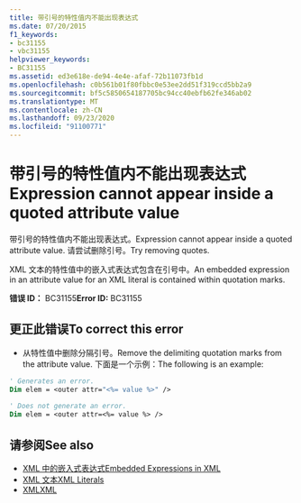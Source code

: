 ```yaml
---
title: 带引号的特性值内不能出现表达式
ms.date: 07/20/2015
f1_keywords:
- bc31155
- vbc31155
helpviewer_keywords:
- BC31155
ms.assetid: ed3e618e-de94-4e4e-afaf-72b11073fb1d
ms.openlocfilehash: c0b561b01f80fbbc0e53ee2dd51f319ccd5bb2a9
ms.sourcegitcommit: bf5c5850654187705bc94cc40ebfb62fe346ab02
ms.translationtype: MT
ms.contentlocale: zh-CN
ms.lasthandoff: 09/23/2020
ms.locfileid: "91100771"
---
```

# <a name="expression-cannot-appear-inside-a-quoted-attribute-value"></a><span data-ttu-id="e7c51-102">带引号的特性值内不能出现表达式</span><span class="sxs-lookup"><span data-stu-id="e7c51-102">Expression cannot appear inside a quoted attribute value</span></span>

<span data-ttu-id="e7c51-103">带引号的特性值内不能出现表达式。</span><span class="sxs-lookup"><span data-stu-id="e7c51-103">Expression cannot appear inside a quoted attribute value.</span></span> <span data-ttu-id="e7c51-104">请尝试删除引号。</span><span class="sxs-lookup"><span data-stu-id="e7c51-104">Try removing quotes.</span></span>  
  
 <span data-ttu-id="e7c51-105">XML 文本的特性值中的嵌入式表达式包含在引号中。</span><span class="sxs-lookup"><span data-stu-id="e7c51-105">An embedded expression in an attribute value for an XML literal is contained within quotation marks.</span></span>  
  
 <span data-ttu-id="e7c51-106">**错误 ID：** BC31155</span><span class="sxs-lookup"><span data-stu-id="e7c51-106">**Error ID:** BC31155</span></span>  
  
## <a name="to-correct-this-error"></a><span data-ttu-id="e7c51-107">更正此错误</span><span class="sxs-lookup"><span data-stu-id="e7c51-107">To correct this error</span></span>  
  
- <span data-ttu-id="e7c51-108">从特性值中删除分隔引号。</span><span class="sxs-lookup"><span data-stu-id="e7c51-108">Remove the delimiting quotation marks from the attribute value.</span></span> <span data-ttu-id="e7c51-109">下面是一个示例：</span><span class="sxs-lookup"><span data-stu-id="e7c51-109">The following is an example:</span></span>  
  
```vb  
' Generates an error.  
Dim elem = <outer attr="<%= value %>" />  
  
' Does not generate an error.  
Dim elem = <outer attr=<%= value %> />  
```  
  
## <a name="see-also"></a><span data-ttu-id="e7c51-110">请参阅</span><span class="sxs-lookup"><span data-stu-id="e7c51-110">See also</span></span>

- [<span data-ttu-id="e7c51-111">XML 中的嵌入式表达式</span><span class="sxs-lookup"><span data-stu-id="e7c51-111">Embedded Expressions in XML</span></span>](../programming-guide/language-features/xml/embedded-expressions-in-xml.md)
- [<span data-ttu-id="e7c51-112">XML 文本</span><span class="sxs-lookup"><span data-stu-id="e7c51-112">XML Literals</span></span>](../language-reference/xml-literals/index.md)
- [<span data-ttu-id="e7c51-113">XML</span><span class="sxs-lookup"><span data-stu-id="e7c51-113">XML</span></span>](../programming-guide/language-features/xml/index.md)
